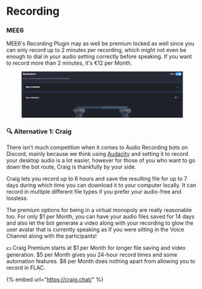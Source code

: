 # Recording

### MEE6

MEE6's Recording Plugin may as well be premium locked as well since you can only record up to 2 minutes per recording, which might not even be enough to dial in your audio setting correctly before speaking. If you want to record more than 2 minutes, it's €12 per Month.

<figure><img src="../../.gitbook/assets/image (48).png" alt=""><figcaption></figcaption></figure>

### 🔍 Alternative 1: Craig

There isn't much competition when it comes to Audio Recording bots on Discord, mainly because we think using [Audacity](https://www.audacityteam.org/) and setting it to record your desktop audio is a lot easier, however for those of you who want to go down the bot route, Craig is thankfully by your side.

Craig lets you record up to 6 hours and save the resulting file for up to 7 days during which time you can download it to your computer locally. It can record in multiple different file types if you prefer your audio-free and lossless.

The premium options for being in a virtual monopoly are really reasonable too. For only $1 per Month, you can have your audio files saved for 14 days and also let the bot generate a video along with your recording to glow the user avatar that is currently speaking as if you were sitting in the Voice Channel along with the participants!

💵 Craig Premium starts at $1 per Month for longer file saving and video generation. $5 per Month gives you 24-hour record times and some automation features. $8 per Month does nothing apart from allowing you to record in FLAC.

{% embed url="https://craig.chat/" %}
